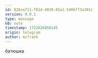 ```yaml
---
id: 826ce711-f81d-4020-85a1-5486ff3a301c
version: 0.0.1
type: message
h0: note
timestamp: 1722626056145
origin: telegram
author: mcfrank
---
```


батюшка